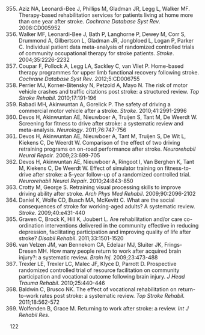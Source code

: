 355) Aziz NA, Leonardi-Bee J, Phillips M, Gladman JR, Legg L, Walker MF. Therapy-based rehabilitation services for patients living at home more than one year after stroke. *Cochrane Database Syst Rev*. 2008:CD005952
356) Walker MF, Leonardi-Bee J, Bath P, Langhorne P, Dewey M, Corr S, Drummond A, Gilbertson L, Gladman JR, Jongbloed L, Logan P, Parker C. Individual patient data meta-analysis of randomized controlled trials of community occupational therapy for stroke patients. *Stroke*. 2004;35:2226-2232
357) Coupar F, Pollock A, Legg LA, Sackley C, van Vliet P. Home-based therapy programmes for upper limb functional recovery following stroke. *Cochrane Database Syst Rev*. 2012;5:CD006755
358) Perrier MJ, Korner-Bitensky N, Petzold A, Mayo N. The risk of motor vehicle crashes and traffic citations post stroke: a structured review. *Top Stroke Rehabil*. 2010;17:191-196
359) Rabadi MH, Akinwuntan A, Gorelick P. The safety of driving a commercial motor vehicle after a stroke. *Stroke*. 2010;41:2991-2996
360) Devos H, Akinwuntan AE, Nieuwboer A, Truijen S, Tant M, De Weerdt W. Screening for fitness to drive after stroke: a systematic review and meta-analysis. *Neurology*. 2011;76:747-756
361) Devos H, Akinwuntan AE, Nieuwboer A, Tant M, Truijen S, De Wit L, Kiekens C, De Weerdt W. Comparison of the effect of two driving retraining programs on on-road performance after stroke. *Neurorehabil Neural Repair*. 2009;23:699-705
362) Devos H, Akinwuntan AE, Nieuwboer A, Ringoot I, Van Berghen K, Tant M, Kiekens C, De Weerdt W. Effect of simulator training on fitness-to-drive after stroke: a 5-year follow-up of a randomized controlled trial. *Neurorehabil Neural Repair*. 2010;24:843-850
363) Crotty M, George S. Retraining visual processing skills to improve driving ability after stroke. *Arch Phys Med Rehabil*. 2009;90:2096-2102
364) Daniel K, Wolfe CD, Busch MA, McKevitt C. What are the social consequences of stroke for working-aged adults? A systematic review. *Stroke*. 2009;40:e431-440
365) Graven C, Brock K, Hill K, Joubert L. Are rehabilitation and/or care co-ordination interventions delivered in the community effective in reducing depression, facilitating participation and improving quality of life after stroke? *Disabil Rehabil*. 2011;33:1501-1520
366) van Velzen JM, van Bennekom CA, Edelaar MJ, Sluiter JK, Frings-Dresen MH. How many people return to work after acquired brain injury?: a systematic review. *Brain Inj*. 2009;23:473-488
367) Trexler LE, Trexler LC, Malec JF, Klyce D, Parrott D. Prospective randomized controlled trial of resource facilitation on community participation and vocational outcome following brain injury. *J Head Trauma Rehabil*. 2010;25:440-446
368) Baldwin C, Brusco NK. The effect of vocational rehabilitation on return-to-work rates post stroke: a systematic review. *Top Stroke Rehabil*. 2011;18:562-572
369) Wolfenden B, Grace M. Returning to work after stroke: a review. *Int J Rehabil Res*.

<PAGE>122